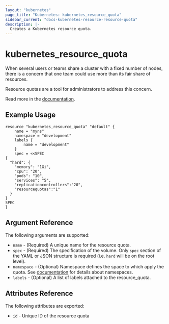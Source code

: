 ```yaml
---
layout: "kubernetes"
page_title: "Kubernetes: kubernetes_resource_quota"
sidebar_current: "docs-kubernetes-resource-resource-quota"
description: |-
  Creates a Kubernetes resource quota.
---
```


# kubernetes\_resource\_quota

When several users or teams share a cluster with a fixed number of nodes, there is a concern that one team could use more than its fair share of resources.

Resource quotas are a tool for administrators to address this concern.

Read more in the [documentation](https://github.com/kubernetes/kubernetes/blob/v1.0.3/docs/admin/resource-quota.md).

## Example Usage

```
resource "kubernetes_resource_quota" "default" {
    name = "myns"
    namespace = "development"
    labels {
        name = "development"
    }
    spec = <<SPEC
{
  "hard": {
    "memory": "1Gi",
    "cpu": "20",
    "pods": "10",
    "services": "5",
    "replicationcontrollers":"20",
    "resourcequotas":"1"
  }
}
SPEC
}
```

## Argument Reference

The following arguments are supported:

* `name` - (Required) A unique name for the resource quota.
* `spec` - (Required) The specification of the volume. Only `spec` section of
    the YAML or JSON structure is required (i.e. `hard` will be on the root level).
* `namespace` - (Optional) Namespace defines the space to which apply the quota.
    See [documentation](https://github.com/GoogleCloudPlatform/kubernetes/blob/v1/docs/design/namespaces.md)
    for details about namespaces.
* `labels` - (Optional) A list of labels attached to the resource_quota.

## Attributes Reference

The following attributes are exported:

* `id` - Unique ID of the resource quota

